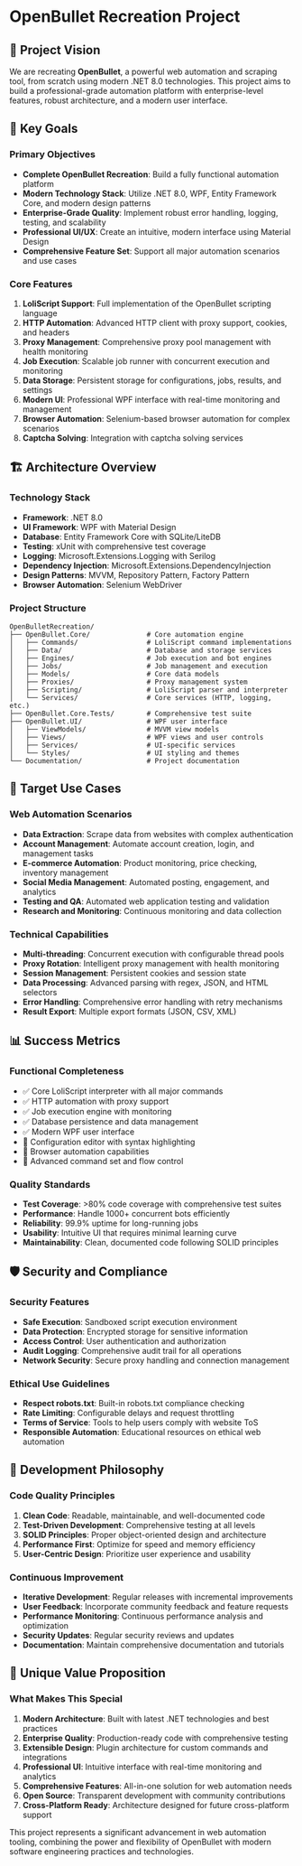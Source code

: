 # OpenBullet Recreation Project

## 🎯 Project Vision

We are recreating **OpenBullet**, a powerful web automation and scraping tool, from scratch using modern .NET 8.0 technologies. This project aims to build a professional-grade automation platform with enterprise-level features, robust architecture, and a modern user interface.

## 🚀 Key Goals

### Primary Objectives
- **Complete OpenBullet Recreation**: Build a fully functional automation platform
- **Modern Technology Stack**: Utilize .NET 8.0, WPF, Entity Framework Core, and modern design patterns
- **Enterprise-Grade Quality**: Implement robust error handling, logging, testing, and scalability
- **Professional UI/UX**: Create an intuitive, modern interface using Material Design
- **Comprehensive Feature Set**: Support all major automation scenarios and use cases

### Core Features
1. **LoliScript Support**: Full implementation of the OpenBullet scripting language
2. **HTTP Automation**: Advanced HTTP client with proxy support, cookies, and headers
3. **Proxy Management**: Comprehensive proxy pool management with health monitoring
4. **Job Execution**: Scalable job runner with concurrent execution and monitoring
5. **Data Storage**: Persistent storage for configurations, jobs, results, and settings
6. **Modern UI**: Professional WPF interface with real-time monitoring and management
7. **Browser Automation**: Selenium-based browser automation for complex scenarios
8. **Captcha Solving**: Integration with captcha solving services

## 🏗️ Architecture Overview

### Technology Stack
- **Framework**: .NET 8.0
- **UI Framework**: WPF with Material Design
- **Database**: Entity Framework Core with SQLite/LiteDB
- **Testing**: xUnit with comprehensive test coverage
- **Logging**: Microsoft.Extensions.Logging with Serilog
- **Dependency Injection**: Microsoft.Extensions.DependencyInjection
- **Design Patterns**: MVVM, Repository Pattern, Factory Pattern
- **Browser Automation**: Selenium WebDriver

### Project Structure
```
OpenBulletRecreation/
├── OpenBullet.Core/              # Core automation engine
│   ├── Commands/                 # LoliScript command implementations
│   ├── Data/                     # Database and storage services
│   ├── Engines/                  # Job execution and bot engines
│   ├── Jobs/                     # Job management and execution
│   ├── Models/                   # Core data models
│   ├── Proxies/                  # Proxy management system
│   ├── Scripting/                # LoliScript parser and interpreter
│   └── Services/                 # Core services (HTTP, logging, etc.)
├── OpenBullet.Core.Tests/        # Comprehensive test suite
├── OpenBullet.UI/                # WPF user interface
│   ├── ViewModels/               # MVVM view models
│   ├── Views/                    # WPF views and user controls
│   ├── Services/                 # UI-specific services
│   └── Styles/                   # UI styling and themes
└── Documentation/                # Project documentation
```

## 🎯 Target Use Cases

### Web Automation Scenarios
- **Data Extraction**: Scrape data from websites with complex authentication
- **Account Management**: Automate account creation, login, and management tasks
- **E-commerce Automation**: Product monitoring, price checking, inventory management
- **Social Media Management**: Automated posting, engagement, and analytics
- **Testing and QA**: Automated web application testing and validation
- **Research and Monitoring**: Continuous monitoring and data collection

### Technical Capabilities
- **Multi-threading**: Concurrent execution with configurable thread pools
- **Proxy Rotation**: Intelligent proxy management with health monitoring
- **Session Management**: Persistent cookies and session state
- **Data Processing**: Advanced parsing with regex, JSON, and HTML selectors
- **Error Handling**: Comprehensive error handling with retry mechanisms
- **Result Export**: Multiple export formats (JSON, CSV, XML)

## 📊 Success Metrics

### Functional Completeness
- ✅ Core LoliScript interpreter with all major commands
- ✅ HTTP automation with proxy support
- ✅ Job execution engine with monitoring
- ✅ Database persistence and data management
- ✅ Modern WPF user interface
- 🔄 Configuration editor with syntax highlighting
- 🔄 Browser automation capabilities
- 🔄 Advanced command set and flow control

### Quality Standards
- **Test Coverage**: >80% code coverage with comprehensive test suites
- **Performance**: Handle 1000+ concurrent bots efficiently
- **Reliability**: 99.9% uptime for long-running jobs
- **Usability**: Intuitive UI that requires minimal learning curve
- **Maintainability**: Clean, documented code following SOLID principles

## 🛡️ Security and Compliance

### Security Features
- **Safe Execution**: Sandboxed script execution environment
- **Data Protection**: Encrypted storage for sensitive information
- **Access Control**: User authentication and authorization
- **Audit Logging**: Comprehensive audit trail for all operations
- **Network Security**: Secure proxy handling and connection management

### Ethical Use Guidelines
- **Respect robots.txt**: Built-in robots.txt compliance checking
- **Rate Limiting**: Configurable delays and request throttling
- **Terms of Service**: Tools to help users comply with website ToS
- **Responsible Automation**: Educational resources on ethical web automation

## 🔄 Development Philosophy

### Code Quality Principles
1. **Clean Code**: Readable, maintainable, and well-documented code
2. **Test-Driven Development**: Comprehensive testing at all levels
3. **SOLID Principles**: Proper object-oriented design and architecture
4. **Performance First**: Optimize for speed and memory efficiency
5. **User-Centric Design**: Prioritize user experience and usability

### Continuous Improvement
- **Iterative Development**: Regular releases with incremental improvements
- **User Feedback**: Incorporate community feedback and feature requests
- **Performance Monitoring**: Continuous performance analysis and optimization
- **Security Updates**: Regular security reviews and updates
- **Documentation**: Maintain comprehensive documentation and tutorials

## 🌟 Unique Value Proposition

### What Makes This Special
1. **Modern Architecture**: Built with latest .NET technologies and best practices
2. **Enterprise Quality**: Production-ready code with comprehensive testing
3. **Extensible Design**: Plugin architecture for custom commands and integrations
4. **Professional UI**: Intuitive interface with real-time monitoring and analytics
5. **Comprehensive Features**: All-in-one solution for web automation needs
6. **Open Source**: Transparent development with community contributions
7. **Cross-Platform Ready**: Architecture designed for future cross-platform support

This project represents a significant advancement in web automation tooling, combining the power and flexibility of OpenBullet with modern software engineering practices and technologies.
